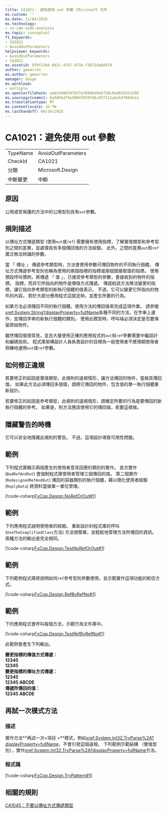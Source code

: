 ```yaml
---
title: CA1021： 避免使用 out 參數 |Microsoft 文件
ms.custom: ''
ms.date: 11/04/2016
ms.technology:
- vs-ide-code-analysis
ms.topic: conceptual
f1_keywords:
- CA1021
- AvoidOutParameters
helpviewer_keywords:
- AvoidOutParameters
- CA1021
ms.assetid: 970f2304-842c-4fb7-9734-f3871da8d479
author: gewarren
ms.author: gewarren
manager: douge
ms.workload:
- multiple
ms.openlocfilehash: eab5448074fb37e760dbe0eb728c0ad656931599
ms.sourcegitcommit: 6a9d5bd75e50947659fd6c837111a6a547884e2a
ms.translationtype: MT
ms.contentlocale: zh-TW
ms.lasthandoff: 04/16/2018
---
```

# <a name="ca1021-avoid-out-parameters"></a>CA1021：避免使用 out 參數
|||  
|-|-|  
|TypeName|AvoidOutParameters|  
|CheckId|CA1021|  
|分類|Microsoft.Design|  
|中斷變更|中斷|  
  
## <a name="cause"></a>原因  
 公用或受保護的方法中的公用型別具有`out`參數。  
  
## <a name="rule-description"></a>規則描述  
 以傳址方式傳遞類型 (使用`out`或`ref`) 需要擁有使用指標，了解實值類型和參考型別之間的差異，並處理具有多個傳回值的方法經驗。 此外，之間的差異`out`和`ref`廣泛無法辨識的參數。  
  
 當 「 傳址 」 傳遞參考類型時，方法會使用參數可傳回物件的不同執行個體。 傳址方式傳遞參考型別也稱為使用的兩個指標的指標或兩個間接取值的指標。 使用預設呼叫慣例，將傳遞 「 值 」，已接受參考類型的參數，會接收到的物件的指標。 指標，而非它所指向的物件是傳值方式傳遞。 傳遞給該方法無法變更的指標，讓它指向參考類型的新執行個體的值表示。 不過，它可以變更它所指向的物件的內容。 對於大部分應用程式這就足夠，並產生所要的行為。  
  
 如果方法必須傳回不同的執行個體，使用方法的傳回值來完成這項作業。 請參閱<xref:System.String?displayProperty=fullName>各種不同的方法，在字串上運作，並傳回字串的新執行個體的類別。 使用此模型時，呼叫端必須決定是否要保留原始物件。  
  
 雖然傳回值很常見，並且大量使用正確的應用程式的`out`和`ref`參數需要中繼設計和編碼技術。 程式庫架構設計人員負責設計的目標為一般使用者不應預期使用者熟練地運用`out`或`ref`參數。  
  
## <a name="how-to-fix-violations"></a>如何修正違規  
 若要修正的起因是實值類型，此規則的違規情形，讓方法傳回的物件，當做其傳回值。 如果此方法必須傳回多個值，請將它傳回的物件，包含值的單一執行個體重新設計。  
  
 若要修正的起因是參考類型，此規則的違規情形，請確定所要的行為是要傳回的新執行個體的參考。 如果是，則方法應該使用它的傳回值，若要這樣做。  
  
## <a name="when-to-suppress-warnings"></a>隱藏警告的時機  
 它可以安全地隱藏此規則的警告。 不過，這項設計導致可用性問題。  
  
## <a name="example"></a>範例  
 下列程式庫顯示兩個產生的使用者意見回應的類別的實作。 首次實作 (`BadRefAndOut`) 會強制程式庫使用者管理三個傳回的值。 第二個實作 (`RedesignedRefAndOut`) 傳回的容器類別的執行個體，藉以簡化使用者經驗 (`ReplyData`) 將資料當做單一單位管理。  
  
 [!code-csharp[FxCop.Design.NoRefOrOut#1](../code-quality/codesnippet/CSharp/ca1021-avoid-out-parameters_1.cs)]  
  
## <a name="example"></a>範例  
 下列應用程式說明使用者的經驗。 重新設計的程式庫的呼叫 (`UseTheSimplifiedClass`方法) 方法很簡單，並輕鬆地管理方法所傳回的資訊。 兩種方法的輸出是完全相同。  
  
 [!code-csharp[FxCop.Design.TestNoRefOrOut#1](../code-quality/codesnippet/CSharp/ca1021-avoid-out-parameters_2.cs)]  
  
## <a name="example"></a>範例  
 下列範例程式庫將說明如何`ref`參考型別參數使用，並示範實作這項功能的較佳方式。  
  
 [!code-csharp[FxCop.Design.RefByRefNo#1](../code-quality/codesnippet/CSharp/ca1021-avoid-out-parameters_3.cs)]  
  
## <a name="example"></a>範例  
 下列應用程式會呼叫每個方法，示範行為文件庫中。  
  
 [!code-csharp[FxCop.Design.TestRefByRefNo#1](../code-quality/codesnippet/CSharp/ca1021-avoid-out-parameters_4.cs)]  
  
 此範例會產生下列輸出。  
  
 **變更指標的傳值方式傳遞：**  
**12345**  
**12345**  
**變更指標的傳址方式傳遞：**  
**12345**  
**12345 ABCDE**  
**傳遞所傳回的值：**  
**12345 ABCDE**   
## <a name="try-pattern-methods"></a>再試一次模式方法  
  
### <a name="description"></a>描述  
 實作方法**再試一次\<項目 >**模式，例如<xref:System.Int32.TryParse%2A?displayProperty=fullName>，不會引發這個違規。 下列範例示範結構 （實值型別），實作<xref:System.Int32.TryParse%2A?displayProperty=fullName>方法。  
  
### <a name="code"></a>程式碼  
 [!code-csharp[FxCop.Design.TryPattern#1](../code-quality/codesnippet/CSharp/ca1021-avoid-out-parameters_5.cs)]  
  
## <a name="related-rules"></a>相關的規則  
 [CA1045：不要以傳址方式傳遞類型](../code-quality/ca1045-do-not-pass-types-by-reference.md)